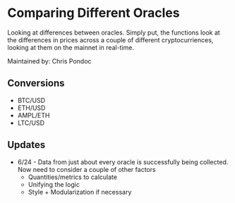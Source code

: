 # Comparing Different Oracles
Looking at differences between oracles. Simply put, the functions look at the differences in prices across a couple of different cryptocurriences, looking at them on the mainnet in real-time.

Maintained by: Chris Pondoc

## Conversions
* BTC/USD
* ETH/USD
* AMPL/ETH
* LTC/USD

## Updates
* 6/24 - Data from just about every oracle is successfully being collected. Now need to consider a couple of other factors
    * Quantities/metrics to calculate
    * Unifying the logic
    * Style + Modularization if necessary